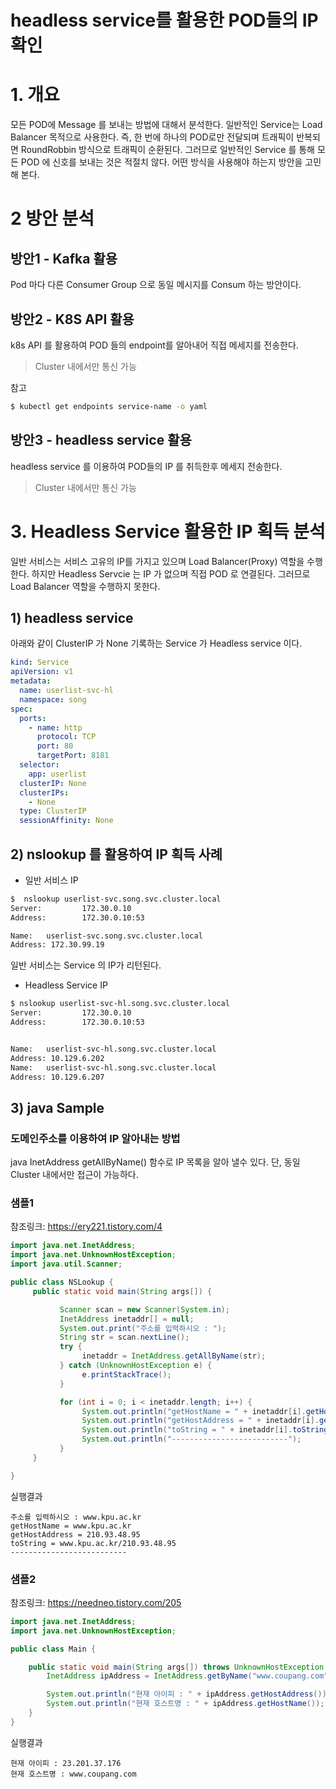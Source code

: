 
# headless service를 활용한 POD들의 IP 확인


# 1. 개요
모든 POD에 Message 를 보내는 방법에 대해서 분석한다.
일반적인 Service는 Load Balancer 목적으로 사용한다. 즉, 한 번에 하나의 POD로만 전달되며 트래픽이 반복되면 RoundRobbin 방식으로 트래픽이 순환된다.
그러므로 일반적인 Service 를 통해 모든 POD 에 신호를 보내는 것은 적절치 않다.
어떤 방식을 사용해야 하는지 방안을 고민해 본다.


# 2 방안 분석

## 방안1 - Kafka 활용
Pod 마다 다른 Consumer Group 으로 동일 메시지를 Consum 하는 방안이다.

## 방안2 - K8S API 활용
k8s API 를 활용하여 POD 들의 endpoint를 알아내어 직접 메세지를 전송한다.
> Cluster 내에서만 통신 가능

참고 
```sh
$ kubectl get endpoints service-name -o yaml
```

## 방안3 - headless service 활용
headless service 를 이용하여 POD들의 IP 를 취득한후 메세지 전송한다.
> Cluster 내에서만 통신 가능





# 3. Headless Service 활용한 IP 획득 분석
일반 서비스는 서비스 고유의 IP를 가지고 있으며 Load Balancer(Proxy) 역할을 수행한다.
하지만 Headless Servcie 는 IP 가 없으며 직접 POD 로 연결된다. 그러므로 Load Balancer 역할을 수행하지 못한다.

## 1) headless service
아래와 같이 ClusterIP 가 None 기록하는 Service 가 Headless service 이다.
```yaml
kind: Service
apiVersion: v1
metadata:
  name: userlist-svc-hl
  namespace: song
spec:
  ports:
    - name: http
      protocol: TCP
      port: 80
      targetPort: 8181
  selector:
    app: userlist
  clusterIP: None
  clusterIPs:
    - None
  type: ClusterIP
  sessionAffinity: None
```


## 2) nslookup 를 활용하여 IP 획득 사례
* 일반 서비스 IP

```sh
$  nslookup userlist-svc.song.svc.cluster.local
Server:         172.30.0.10
Address:        172.30.0.10:53

Name:   userlist-svc.song.svc.cluster.local
Address: 172.30.99.19
```
일반 서비스는 Service 의 IP가 리턴된다.


* Headless Service IP
```sh
$ nslookup userlist-svc-hl.song.svc.cluster.local
Server:         172.30.0.10
Address:        172.30.0.10:53


Name:   userlist-svc-hl.song.svc.cluster.local
Address: 10.129.6.202
Name:   userlist-svc-hl.song.svc.cluster.local
Address: 10.129.6.207
```


## 3) java Sample

### 도메인주소를 이용하여 IP 알아내는 방법
java InetAddress getAllByName() 함수로 IP 목록을 알아 낼수 있다.
단, 동일 Cluster 내에서만 접근이 가능하다.


### 샘플1

참조링크: https://ery221.tistory.com/4

```java
import java.net.InetAddress;
import java.net.UnknownHostException;
import java.util.Scanner; 

public class NSLookup {
     public static void main(String args[]) {

           Scanner scan = new Scanner(System.in);
           InetAddress inetaddr[] = null;
           System.out.print("주소를 입력하시오 : ");
           String str = scan.nextLine();
           try {
                inetaddr = InetAddress.getAllByName(str);
           } catch (UnknownHostException e) {
                e.printStackTrace();
           } 

           for (int i = 0; i < inetaddr.length; i++) {
                System.out.println("getHostName = " + inetaddr[i].getHostName());
                System.out.println("getHostAddress = " + inetaddr[i].getHostAddress());
                System.out.println("toString = " + inetaddr[i].toString());
                System.out.println("--------------------------");
           }
     }

}
```

실행결과
```
주소를 입력하시오 : www.kpu.ac.kr
getHostName = www.kpu.ac.kr
getHostAddress = 210.93.48.95
toString = www.kpu.ac.kr/210.93.48.95
--------------------------
```




### 샘플2

참조링크: https://needneo.tistory.com/205


```java
import java.net.InetAddress;
import java.net.UnknownHostException;

public class Main {

    public static void main(String args[]) throws UnknownHostException {
        InetAddress ipAddress = InetAddress.getByName("www.coupang.com");

        System.out.println("현재 아이피 : " + ipAddress.getHostAddress());
        System.out.println("현재 호스트명 : " + ipAddress.getHostName());
    }
}
```


실행결과
```
현재 아이피 : 23.201.37.176
현재 호스트명 : www.coupang.com
```







